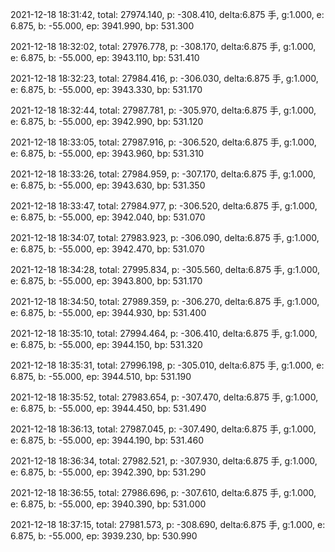 2021-12-18 18:31:42, total: 27974.140, p: -308.410, delta:6.875 手, g:1.000, e: 6.875, b: -55.000, ep: 3941.990, bp: 531.300

2021-12-18 18:32:02, total: 27976.778, p: -308.170, delta:6.875 手, g:1.000, e: 6.875, b: -55.000, ep: 3943.110, bp: 531.410

2021-12-18 18:32:23, total: 27984.416, p: -306.030, delta:6.875 手, g:1.000, e: 6.875, b: -55.000, ep: 3943.330, bp: 531.170

2021-12-18 18:32:44, total: 27987.781, p: -305.970, delta:6.875 手, g:1.000, e: 6.875, b: -55.000, ep: 3942.990, bp: 531.120

2021-12-18 18:33:05, total: 27987.916, p: -306.520, delta:6.875 手, g:1.000, e: 6.875, b: -55.000, ep: 3943.960, bp: 531.310

2021-12-18 18:33:26, total: 27984.959, p: -307.170, delta:6.875 手, g:1.000, e: 6.875, b: -55.000, ep: 3943.630, bp: 531.350

2021-12-18 18:33:47, total: 27984.977, p: -306.520, delta:6.875 手, g:1.000, e: 6.875, b: -55.000, ep: 3942.040, bp: 531.070

2021-12-18 18:34:07, total: 27983.923, p: -306.090, delta:6.875 手, g:1.000, e: 6.875, b: -55.000, ep: 3942.470, bp: 531.070

2021-12-18 18:34:28, total: 27995.834, p: -305.560, delta:6.875 手, g:1.000, e: 6.875, b: -55.000, ep: 3943.800, bp: 531.170

2021-12-18 18:34:50, total: 27989.359, p: -306.270, delta:6.875 手, g:1.000, e: 6.875, b: -55.000, ep: 3944.930, bp: 531.400

2021-12-18 18:35:10, total: 27994.464, p: -306.410, delta:6.875 手, g:1.000, e: 6.875, b: -55.000, ep: 3944.150, bp: 531.320

2021-12-18 18:35:31, total: 27996.198, p: -305.010, delta:6.875 手, g:1.000, e: 6.875, b: -55.000, ep: 3944.510, bp: 531.190

2021-12-18 18:35:52, total: 27983.654, p: -307.470, delta:6.875 手, g:1.000, e: 6.875, b: -55.000, ep: 3944.450, bp: 531.490

2021-12-18 18:36:13, total: 27987.045, p: -307.490, delta:6.875 手, g:1.000, e: 6.875, b: -55.000, ep: 3944.190, bp: 531.460

2021-12-18 18:36:34, total: 27982.521, p: -307.930, delta:6.875 手, g:1.000, e: 6.875, b: -55.000, ep: 3942.390, bp: 531.290

2021-12-18 18:36:55, total: 27986.696, p: -307.610, delta:6.875 手, g:1.000, e: 6.875, b: -55.000, ep: 3940.390, bp: 531.000

2021-12-18 18:37:15, total: 27981.573, p: -308.690, delta:6.875 手, g:1.000, e: 6.875, b: -55.000, ep: 3939.230, bp: 530.990